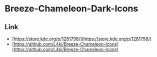 

# Breeze-Chameleon-Dark-Icons


## Link

* [https://store.kde.org/p/1281798/](https://store.kde.org/p/1281798/)
* [https://github.com/L4ki/Breeze-Chameleon-Icons](https://github.com/L4ki/Breeze-Chameleon-Icons)

